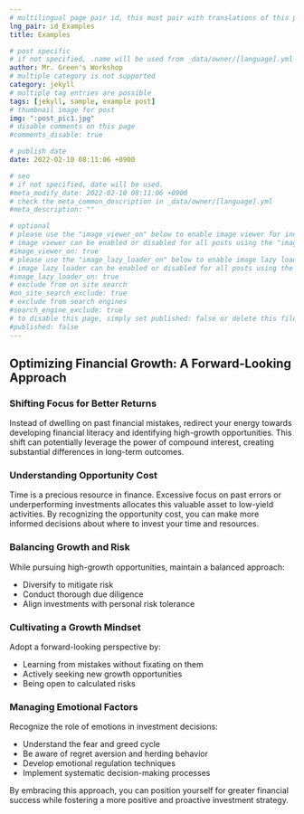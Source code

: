 ```yaml
---
# multilingual page pair id, this must pair with translations of this page. (This name must be unique)
lng_pair: id_Examples
title: Examples

# post specific
# if not specified, .name will be used from _data/owner/[language].yml
author: Mr. Green's Workshop
# multiple category is not supported
category: jekyll
# multiple tag entries are possible
tags: [jekyll, sample, example post]
# thumbnail image for post
img: ":post_pic1.jpg"
# disable comments on this page
#comments_disable: true

# publish date
date: 2022-02-10 08:11:06 +0900

# seo
# if not specified, date will be used.
#meta_modify_date: 2022-02-10 08:11:06 +0900
# check the meta_common_description in _data/owner/[language].yml
#meta_description: ""

# optional
# please use the "image_viewer_on" below to enable image viewer for individual pages or posts (_posts/ or [language]/_posts folders).
# image viewer can be enabled or disabled for all posts using the "image_viewer_posts: true" setting in _data/conf/main.yml.
#image_viewer_on: true
# please use the "image_lazy_loader_on" below to enable image lazy loader for individual pages or posts (_posts/ or [language]/_posts folders).
# image lazy loader can be enabled or disabled for all posts using the "image_lazy_loader_posts: true" setting in _data/conf/main.yml.
#image_lazy_loader_on: true
# exclude from on site search
#on_site_search_exclude: true
# exclude from search engines
#search_engine_exclude: true
# to disable this page, simply set published: false or delete this file
#published: false
---
```


## Optimizing Financial Growth: A Forward-Looking Approach

### Shifting Focus for Better Returns

Instead of dwelling on past financial mistakes, redirect your energy towards developing financial literacy and identifying high-growth opportunities. This shift can potentially leverage the power of compound interest, creating substantial differences in long-term outcomes.

### Understanding Opportunity Cost

Time is a precious resource in finance. Excessive focus on past errors or underperforming investments allocates this valuable asset to low-yield activities. By recognizing the opportunity cost, you can make more informed decisions about where to invest your time and resources.

### Balancing Growth and Risk

While pursuing high-growth opportunities, maintain a balanced approach:
- Diversify to mitigate risk
- Conduct thorough due diligence
- Align investments with personal risk tolerance

### Cultivating a Growth Mindset

Adopt a forward-looking perspective by:
- Learning from mistakes without fixating on them
- Actively seeking new growth opportunities
- Being open to calculated risks

### Managing Emotional Factors

Recognize the role of emotions in investment decisions:
- Understand the fear and greed cycle
- Be aware of regret aversion and herding behavior
- Develop emotional regulation techniques
- Implement systematic decision-making processes

By embracing this approach, you can position yourself for greater financial success while fostering a more positive and proactive investment strategy.
